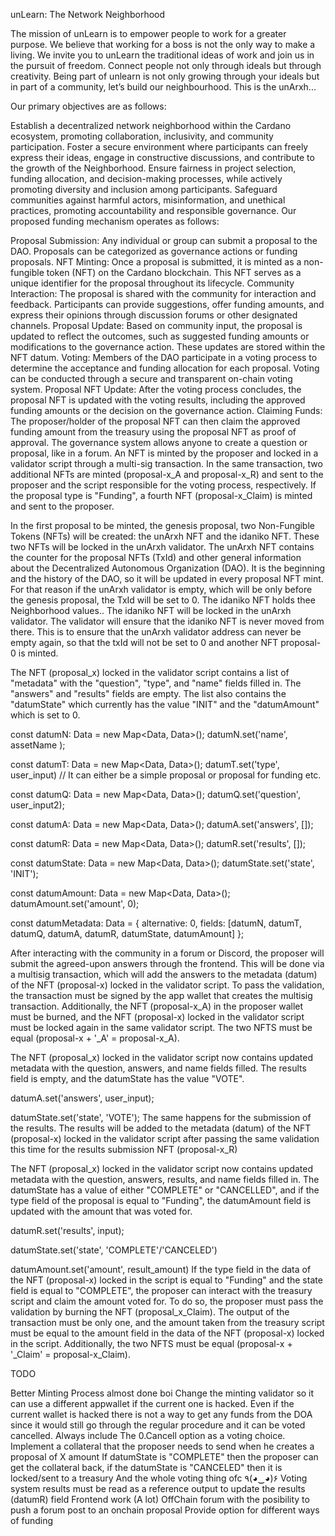 unLearn: The Network Neighborhood

The mission of unLearn is to empower people to work for a greater purpose. We believe that working for a boss is not the only way to make a living. We invite you to unLearn the traditional ideas of work and join us in the pursuit of freedom. Connect people not only through ideals but through creativity. Being part of unlearn is not only growing through your ideals but in part of a community, let’s build our neighbourhood. This is the unArxh...

Our primary objectives are as follows:

Establish a decentralized network neighborhood within the Cardano ecosystem, promoting collaboration, inclusivity, and community participation.
Foster a secure environment where participants can freely express their ideas, engage in constructive discussions, and contribute to the growth of the Neighborhood.
Ensure fairness in project selection, funding allocation, and decision-making processes, while actively promoting diversity and inclusion among participants.
Safeguard communities against harmful actors, misinformation, and unethical practices, promoting accountability and responsible governance.
Our proposed funding mechanism operates as follows:

Proposal Submission: Any individual or group can submit a proposal to the DAO. Proposals can be categorized as governance actions or funding proposals.
NFT Minting: Once a proposal is submitted, it is minted as a non-fungible token (NFT) on the Cardano blockchain. This NFT serves as a unique identifier for the proposal throughout its lifecycle.
Community Interaction: The proposal is shared with the community for interaction and feedback. Participants can provide suggestions, offer funding amounts, and express their opinions through discussion forums or other designated channels.
Proposal Update: Based on community input, the proposal is updated to reflect the outcomes, such as suggested funding amounts or modifications to the governance action. These updates are stored within the NFT datum.
Voting: Members of the DAO participate in a voting process to determine the acceptance and funding allocation for each proposal. Voting can be conducted through a secure and transparent on-chain voting system.
Proposal NFT Update: After the voting process concludes, the proposal NFT is updated with the voting results, including the approved funding amounts or the decision on the governance action.
Claiming Funds: The proposer/holder of the proposal NFT can then claim the approved funding amount from the treasury using the proposal NFT as proof of approval.
The governance system allows anyone to create a question or proposal, like in a forum. An NFT is minted by the proposer and locked in a validator script through a multi-sig transaction. In the same transaction, two additional NFTs are minted (proposal-x_A and proposal-x_R) and sent to the proposer and the script responsible for the voting process, respectively. If the proposal type is "Funding", a fourth NFT (proposal-x_Claim) is minted and sent to the proposer.

In the first proposal to be minted, the genesis proposal, two Non-Fungible Tokens (NFTs) will be created: the unArxh NFT and the idaniko NFT. These two NFTs will be locked in the unArxh validator. The unArxh NFT contains the counter for the proposal NFTs (TxId) and other general information about the Decentralized Autonomous Organization (DAO). It is the beginning and the history of the DAO, so it will be updated in every proposal NFT mint. For that reason if the unArxh validator is empty, which will be only before the genesis proposal, the TxId will be set to 0. The idaniko NFT holds thee Neighborhood values.. The idaniko NFT will be locked in the unArxh validator. The validator will ensure that the idaniko NFT is never moved from there. This is to ensure that the unArxh validator address can never be empty again, so that the txId will not be set to 0 and another NFT proposal-0 is minted.

The NFT (proposal_x) locked in the validator script contains a list of "metadata" with the "question", "type", and "name" fields filled in. The "answers" and "results" fields are empty. The list also contains the "datumState" which currently has the value "INIT" and the "datumAmount" which is set to 0.

const datumN: Data = new Map<Data, Data>();
datumN.set('name', assetName );

const datumT: Data = new Map<Data, Data>();
datumT.set('type', user_input) // It can either be a simple proposal or proposal for funding etc. 

const datumQ: Data = new Map<Data, Data>();
datumQ.set('question', user_input2);

const datumA: Data = new Map<Data, Data>();
datumA.set('answers', []);

const datumR: Data = new Map<Data, Data>();
datumR.set('results', []);
  
  const datumState: Data = new Map<Data, Data>();
  datumState.set('state', 'INIT');

  const datumAmount: Data = new Map<Data, Data>();
  datumAmount.set('amount', 0);


  const datumMetadata: Data = {
      alternative: 0,
        fields: [datumN, datumT, datumQ, datumA, datumR, datumState, datumAmount]
  };
 
After interacting with the community in a forum or Discord, the proposer will submit the agreed-upon answers through the frontend. This will be done via a multisig transaction, which will add the answers to the metadata (datum) of the NFT (proposal-x) locked in the validator script. To pass the validation, the transaction must be signed by the app wallet that creates the multisig transaction. Additionally, the NFT (proposal-x_A) in the proposer wallet must be burned, and the NFT (proposal-x) locked in the validator script must be locked again in the same validator script. The two NFTS must be equal (proposal-x + '_A' = proposal-x_A).

The NFT (proposal_x) locked in the validator script now contains updated metadata with the question, answers, and name fields filled. The results field is empty, and the datumState has the value "VOTE".

datumA.set('answers', user_input);

datumState.set('state', 'VOTE');
The same happens for the submission of the results. The results will be added to the metadata (datum) of the NFT (proposal-x) locked in the validator script after passing the same validation this time for the results submission NFT (proposal-x_R)

The NFT (proposal_x) locked in the validator script now contains updated metadata with the question, answers, results, and name fields filled in. The datumState has a value of either "COMPLETE" or "CANCELLED", and if the type field of the proposal is equal to "Funding", the datumAmount field is updated with the amount that was voted for.

datumR.set('results', input);

datumState.set('state', 'COMPLETE'/'CANCELED')

datumAmount.set('amount', result_amount)
If the type field in the data of the NFT (proposal-x) locked in the script is equal to "Funding" and the state field is equal to "COMPLETE", the proposer can interact with the treasury script and claim the amount voted for. To do so, the proposer must pass the validation by burning the NFT (proposal_x_Claim). The output of the transaction must be only one, and the amount taken from the treasury script must be equal to the amount field in the data of the NFT (proposal-x) locked in the script. Additionally, the two NFTS must be equal (proposal-x + '_Claim' = proposal-x_Claim).

TODO

Better Minting Process almost done boi
Change the minting validator so it can use a different appwallet if the current one is hacked. Even if the current wallet is hacked there is not a way to get any funds from the DOA since it would still go through the regular procedure and it can be voted cancelled.
Always include The 0.Cancell option as a voting choice.
Implement a collateral that the proposer needs to send when he creates a proposal of X amount
If datumState is "COMPLETE" then the proposer can get the collateral back, if the datumState is "CANCELED" then it is locked/sent to a treasury
And the whole voting thing ofc ٩(◕‿◕)۶
Voting system results must be read as a reference output to update the results (datumR) field
Frontend work (A lot)
OffChain forum with the posibility to push a forum post to an onchain proposal
Provide option for different ways of funding
